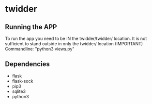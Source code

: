 # twidder
## Running the APP
To run the app you need to be IN the twidder/twidder/ location. It is not sufficient to stand outside in only the twidder/ location (IMPORTANT)
Commandline: "python3 views.py"

## Dependencies
- flask
- flask-sock
- pip3
- sqlite3
- python3
